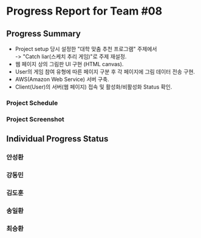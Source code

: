 # Progress Report for Team #08  

## Progress Summary
- Project setup 당시 설정한 "대학 맞춤 추천 프로그램" 주제에서  
  -> "Catch liar(스케치 추리 게임)"로 주제 재설정.  
- 웹 페이지 상의 그림판 UI 구현 (HTML canvas).  
- User의 게임 참여 유형에 따른 페이지 구분 후 각 페이지에 그림 데이터 전송 구현.
- AWS(Amazon Web Service) 서버 구축.
- Client(User)의 서버(웹 페이지) 접속 및 활성화/비활성화 Status 확인.

### Project Schedule

### Project Screenshot

## Individual Progress Status
### 안성환

### 강동민

### 김도훈

### 송일환

### 최승환
